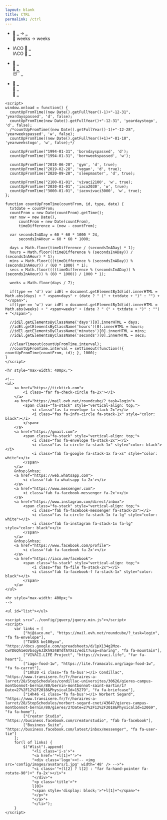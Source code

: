 ```yaml
---
layout: blank
title: CTRL
permalink: /ctrl
---
```


<head>
    <meta charset="utf-8">
    <meta http-equiv="X-UA-Compatible" content="IE=edge">
    <meta name="viewport" content="width=device-width, initial-scale=1">
    <title>IΛCO VIVΛCI</title>
    <link rel="stylesheet" href="../config/hi.css">
    <link rel="stylesheet" href="https://use.fontawesome.com/releases/v5.8.2/css/all.css" integrity="sha384-oS3vJWv+0UjzBfQzYUhtDYW+Pj2yciDJxpsK1OYPAYjqT085Qq/1cq5FLXAZQ7Ay" crossorigin="anonymous">
</head>
<body>
    <ul>
        <li class='i-s'>
            <a style="cursor: pointer;" onclick="document.location='https://www.timeanddate.com/calendar/custom.html?year='+new Date().getFullYear()+'&amp;country=5&amp;cols=0&amp;fdow=6&amp;wno=6&amp;wncs=2&amp;ctf=2&amp;wdf=1&amp;holmark=2&amp;hod=1&amp;hcl=1&amp;cdt=1&amp;ccg=1&amp;cci=6&amp;ccp=3&amp;ccu=10&amp;ccz=0&amp;cwd=2______2&amp;cwf=______&amp;holm=1&amp;doy=1&amp;dly=1&amp;hid=1&amp;typ=0&amp;display=3&amp;df=1'">
                <div class='logo'>
                    <i class='fas fa-history fa-2x'></i>
                </div>
                <script>
                    Date.prototype.getWeekNumber = function(){
                      var d = new Date(Date.UTC(this.getFullYear(), this.getMonth(), this.getDate()));
                      var dayNum = d.getUTCDay() || 7;
                      d.setUTCDate(d.getUTCDate() + 4 - dayNum);
                      var yearStart = new Date(Date.UTC(d.getUTCFullYear(), 0, 1));
                      var w = Math.ceil((((d - yearStart) / 86400000) + 1)/7);
                      if(this.getDay() == 0 | this.getDay() == 6) w = w + 1;
                      return w;
                    };
                </script>
                <p class='title'>
                    <script>document.write(new Date().getFullYear());</script> 📆 <b id="yeardayspassed">_</b> → <b id="yeardaystogo">_</b><br>
                    <script>document.write(new Date().getFullYear());</script> 📆 <script>document.write(new Date().getWeekNumber());</script> <span>weeks</span> → <script>document.write(new Date(new Date().getFullYear(), 11, 31).getWeekNumber() - new Date().getWeekNumber());</script> <span>weeks</span><br>
                </p>
            </a>
        </li>
        <li class='i-s'>
            <a>
                <div class='logo'>
                    <i class='fas fa-star fa-2x'></i>
                </div>
                <p class='title'>
                    IΛCO 🌟 <b id="borndayspassed">_</b><br>
                    IΛCO 🌟 <b id="bornweekspassed">_</b><br>
                </p>
            </a>
        </li>
        <li class='i-s'>
            <a>
                <div class='logo'>
                    <i class='fas fa-calendar-check fa-2x'></i>
                </div>
                <p class='title'>
                    💪 <b id="gym">_</b><br>
                    🌱 <b id="vegan">_</b><br>
                    😴 <b id="sleepmaster">_</b>
                </p>
            </a>
        </li>
        <li class='i-s'>
            <a>
                <div class='logo'>
                    <i class='fas fa-user-astronaut fa-2x'></i>
                </div>
                <p class='title'>
                    🐢 <b id="iaco2030">_</b><br>
                    🌲 <b id="vivaci2100">_</b><br>
                    🔮 <b id="iacovivaci3000">_</b><br>
                </p>
            </a>
        </li>
    </ul>

    <script>
    window.onload = function() {
      countUpFromTime((new Date().getFullYear()-1)+"-12-31", 'yeardayspassed', 'd', false);
      countUpFromTime(new Date().getFullYear()+"-12-31", 'yeardaystogo', 'd', false);
      /*countUpFromTime((new Date().getFullYear()-1)+"-12-28", 'yearweekspassed', 'w', false);
      countUpFromTime((new Date().getFullYear()+1)+"-01-10", 'yearweekstogo', 'w', false);*/

      countUpFromTime("1994-01-31", 'borndayspassed', 'd');
      countUpFromTime("1994-01-31", 'bornweekspassed', 'w');

      countUpFromTime("2018-06-28", 'gym', 'd', true);
      countUpFromTime("2019-02-28", 'vegan', 'd', true);
      countUpFromTime("2020-09-28", 'sleepmaster', 'd', true);

      countUpFromTime("2100-01-01", 'vivaci2100', 'w', true);
      countUpFromTime("2030-01-01", 'iaco2030', 'w', true);
      countUpFromTime("3000-01-01", 'iacovivaci3000', 'w', true);
    };

    function countUpFromTime(countFrom, id, type, date) {
      txtdate = countFrom;
      countFrom = new Date(countFrom).getTime();
      var now = new Date(),
          countFrom = new Date(countFrom),
          timeDifference = (now - countFrom);

      var secondsInADay = 60 * 60 * 1000 * 24,
          secondsInAHour = 60 * 60 * 1000;

      days = Math.floor(timeDifference / (secondsInADay) * 1);
      hours = Math.floor((timeDifference % (secondsInADay)) / (secondsInAHour) * 1);
      mins = Math.floor(((timeDifference % (secondsInADay)) % (secondsInAHour)) / (60 * 1000) * 1);
      secs = Math.floor((((timeDifference % (secondsInADay)) % (secondsInAHour)) % (60 * 1000)) / 1000 * 1);

      weeks = Math.floor(days / 7);

      if(type == 'd') var idEl = document.getElementById(id).innerHTML = Math.abs(days) + " <span>days" + (date ? " (" + txtdate + ")" : "") + "</span>";
      if(type == 'w') var idEl = document.getElementById(id).innerHTML = Math.abs(weeks) + " <span>weeks" + (date ? " (" + txtdate + ")" : "") + "</span>";

      //idEl.getElementsByClassName('days')[0].innerHTML = days;
      //idEl.getElementsByClassName('hours')[0].innerHTML = hours;
      //idEl.getElementsByClassName('minutes')[0].innerHTML = mins;
      //idEl.getElementsByClassName('seconds')[0].innerHTML = secs;

      //clearTimeout(countUpFromTime.interval);
      //countUpFromTime.interval = setTimeout(function(){ countUpFromTime(countFrom, id); }, 1000);
    }
    </script>

    <hr style="max-width: 400px;">
    
    <!--
    <ul>
        <a href="https://ticktick.com">
            <i class='far fa-check-circle fa-2x'></i>
        </a>
        <a href="https://mail.ovh.net/roundcube/?_task=login">
            <span class="fa-stack" style="vertical-align: top;">
                <i class="fas fa-envelope fa-stack-2x"></i>
                <i class="fas fa-info-circle fa-stack-1x" style="color: black"></i>
            </span>
        </a>
        <a href="https://gmail.com">
            <span class="fa-stack" style="vertical-align: top;">
                <i class="fas fa-envelope fa-stack-2x"></i>
                <i class="fas fa-circle fa-stack-1x" style="color: black"></i>
                <i class="fab fa-google fa-stack-1x fa-xs" style="color: white"></i>
            </span>
        </a>
        &nbsp;&nbsp;
        <a href="https://web.whatsapp.com">
            <i class='fab fa-whatsapp fa-2x'></i>
        </a>
        <a href="https://www.messenger.com">
            <i class='fab fa-facebook-messenger fa-2x'></i>
        </a>
        <a href="https://www.instagram.com/direct/inbox">
            <span class="fa-stack" style="vertical-align: top;">
                <i class="fab fa-facebook-messenger fa-stack-2x"></i>
                <i class="fas fa-circle fa-stack-1x fa-lg" style="color: white"></i>
                <i class="fab fa-instagram fa-stack-1x fa-lg" style="color: black"></i>
            </span>
        </a>
        &nbsp;&nbsp;
        <a href="https://www.facebook.com/profile">
            <i class='fab fa-facebook fa-2x'></i>
        </a>
        <a href="https://iaco.me/facebook">
            <span class="fa-stack" style="vertical-align: top;">
                <i class="fas fa-file fa-stack-2x"></i>
                <i class="fab fa-facebook-f fa-stack-1x" style="color: black"></i>
            </span>
        </a>
    </ul>

    <hr style="max-width: 400px;">
    -->
    
    <ul id="list"></ul>

    <script src="../config/jquery/jquery.min.js"></script>
    <script>
        var links = [
            ["hi@iaco.me", "https://mail.ovh.net/roundcube/?_task=login", "fa fa-envelope"],
            ["TASKS be100you", "https://docs.google.com/spreadsheets/d/1pX134g2Mze-CwYD6Qh1eGVbsqy6JZKh924BTdfAYXsI/edit?usp=sharing", "fa fa-mountain"],
            ["VIVΛCI.LIFE Project", "https://vivaci.life", "far fa-heart"],
            ["iago-food-1w", "https://lite.framacalc.org/iago-food-1w", "fa fa-carrot"],
            ["10h20 <i class='fa fa-bus'></i> Condillac", "https://www.transisere.fr/fr/horaires-a-larret/28/StopSchedules/condillac-universites/30626/gieres-campus-montbonnot-bernin/80/bernin-montbonnot-saint-martin/1?Date=27%2F12%2F2018&PhysicalId=15279", "fa fa-briefcase"],
            ["14h46 <i class='fa fa-bus'></i> Norbert Segard", "https://www.transisere.fr/fr/horaires-a-larret/28/StopSchedules/norbert-segard-cnet/43647/gieres-campus-montbonnot-bernin/80/gieres/2?Date=27%2F12%2F2018&PhysicalId=12069", "fa fa-home"],
            ["Creator Studio", "https://business.facebook.com/creatorstudio", "fab fa-facebook"],
            ["Business Suite", "https://business.facebook.com/latest/inbox/messenger", "fa fa-user-tie"]
        ];
        for(l of links) {
            $("#list").append(
                "<li class='i-s'>"+
                "<a href='"+l[1]+"'>"+
                "<div class='logo'><!-- <img src='config/images/avatars/1.jpg' width='48' /> -->"+
                "<i class='"+(l[2] ? l[2] : "far fa-hand-pointer fa-rotate-90")+" fa-2x'></i>"+
                "</div>"+
                "<p class='title'>"+
                l[0]+
                "<span style='display: block;'>"+l[1]+"</span>"+
                "</p>"+
                "</a>"+
                "</li>");
        }
    </script>

</body>
